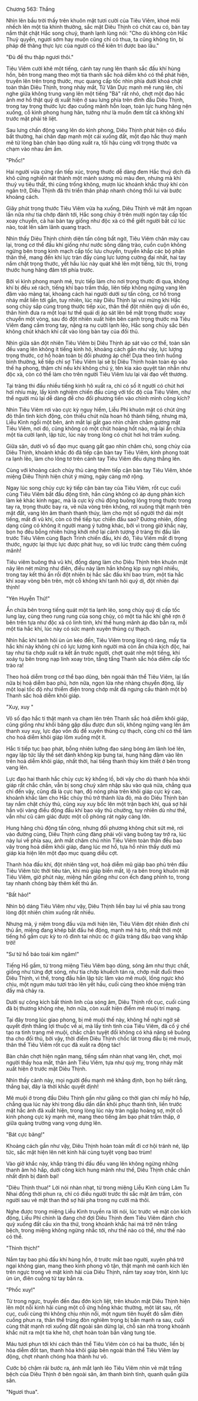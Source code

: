 




Chương 563: Thắng


Nhìn lên bầu trời thấy trên khuôn mặt tươi cười của Tiêu Viêm, khoé môi nhếch lên một tia khinh thường, sắc mặt Diêu Thịnh có chút cau có, bàn tay nắm thật chặt Hắc song chuỷ, thanh lạnh lùng nói: "Cho dù không còn Hắc Thuỷ quyển, ngươi sớm hay muộn cũng chỉ có thua, ta cũng không tin, bí pháp đề thăng thực lực của ngươi có thể kiên trì được bao lâu."

"Đủ để thu thập ngươi thôi."

Tiêu Viêm cười khẽ một tiếng, cánh tay rung lên thanh sắc đấu khí hùng hồn, bên trong mang theo một tia thanh sắc hoả diễm khó có thể phát hiện, truyền lên trên trọng thước, mục quang cấp tốc nhìn phía dưới khoá chặt toàn thân Diêu Thịnh, trong nháy mắt, Tử Vân Dực mạnh mẽ rung lên, chỉ nghe giữa không trung vang lên một tiếng "Bá" rất nhỏ, chợt một đạo hắc ảnh mơ hồ thật quỷ dị xuất hiện ở sau lưng phía trên đỉnh đầu Diêu Thịnh, trong tay trọng thước lực đạo cuồng mãnh hỗn loạn, toàn lực hung hăng nện xuống, cỗ kình phong hung hãn, tưởng như là muốn đem tất cả không khí trước mặt phải tê liệt.

Sau lưng chấn động vang lên do kình phong, Diêu Thịnh phát hiện có điều bất thường, hai chân đạp mạnh một cái xuống đất, một đạo hắc thuỷ mạnh mẽ từ lòng bàn chân bạo dũng xuất ra, tối hậu cùng với trọng thước va chạm vào nhau ầm ầm.

"Phốc!"

Hai người vừa cứng rắn tiếp xúc, trọng thước dễ dàng đem Hắc thuỷ dịch đã khô cứng nghiền nát thành một mảnh sương mù màu đen, nhưng mà khi thuỷ vụ tiêu thất, thì cũng trống không, mượn lúc khoảnh khắc thuỷ khí còn ngăn trở, Diêu Thịnh đã thi triển thân pháp nhanh chóng thối lui vài bước khoảng cách.

Giây phút trọng thước Tiêu Viêm vừa hạ xuống, Diêu Thịnh vẻ mặt âm ngoan lần nữa như tia chớp đánh tới, Hắc song chủy ở trên mười ngón tay cấp tốc xoay chuyển, cả hai bàn tay giống như độc xà có thể giết người bất cứ lúc nào, toát lên sâm lãnh quang trạch.

Nhìn thấy Diêu Thịnh chính diện tấn công bất ngờ, Tiêu Viêm chân mày cau lại, trong cơ thể đấu khí giống như nước sông dâng trào, cuồn cuộn không ngừng bên trong kinh mạch cấp tốc lưu chuyển, truyền khắp các bộ phận thân thể, mang đến khí lực tràn đầy cùng lực lượng cường đại nhất, hai tay nắm chặt trọng thước, yết hầu lúc này quát khẽ lên một tiếng, tức thì, trọng thước hung hăng đâm tới phía trước.

Bởi vì kình phong mạnh mẽ, trực tiếp làm cho nơi trọng thước đi qua, không khí bị đều xé rách, tiếng khí bạo trầm thấp, liên tiếp không ngừng vang lên đâm vào màng tai, khoảng cách hai người dưới sự tấn công, cơ hồ trong nháy mắt liền tới gần, tuy nhiên, lúc này Diêu Thịnh lại vui mừng khi Hắc song chủy sắp cùng trọng thước tiếp xúc, thân thể đột nhiên quỷ dị uốn éo, thân hình đưa ra một loại tư thế quái dị áp sát lên bề mặt trọng thước xoay chuyển một vòng, sau đó đột nhiên xuất hiện bên cạnh trọng thước mà Tiêu Viêm đang cầm trong tay, nặng ra nụ cười lạnh lẽo, Hắc song chủy sắc bén không chút khách khí cắt vào lòng bàn tay của đối thủ.

Nhìn giữa sân đột nhiên Tiêu Viêm bị Diêu Thịnh áp sát vào cơ thể, toàn sân đều vang lên không ít tiếng kinh hô, khoảng cách gần như vậy, lực lượng trọng thước, cơ hồ hoàn toàn bị đối phương áp chế! Dựa theo tình huống bình thường, kế tiếp chỉ sợ Tiêu Viêm lại sẽ bị Diêu Thịnh hoàn toàn ép vào thế hạ phong, thậm chí nếu khi không chú ý, tên kia xảo quyệt tàn nhẫn như độc xà, còn có thể làm cho trên người Tiêu Viêm lưu lại vài đạo vết thương.

Tại tràng thi đấu nhiều tiếng kinh hô xuất ra, chỉ có số ít người có chút hơi hơi nhíu mày, lấy kinh nghiệm chiến đấu cùng với tốc độ của Tiêu Viêm, như thể người mù lại dễ dàng để cho đối phương tiến vào chính mình công kích?

Nhìn Tiêu Viêm rơi vào cực kỳ nguy hiểm, Liễu Phỉ khuôn mặt có chút ửng đỏ thần tình kích động, còn thiếu chút nữa hoan hô thành tiếng, nhưng mà, Liễu Kình ngồi một bên, ánh mắt lại gắt gao nhìn chằm chằm gương mặt Tiêu Viêm, nơi đó, cũng không có một chút hoảng hốt nào, mà lại ẩn chứa một tia cười lạnh, lập tức, lúc này trong lòng có chút hơi hơi trầm xuống.

Giữa sân, dưới vô số đạo mục quang gắt gao nhìn chăm chú, song chủy của Diêu Thịnh, khoảnh khắc đó đã tiếp cận bàn tay Tiêu Viêm, kình phong toát ra lạnh lẽo, làm cho lông tơ trên cánh tay Tiêu Viêm đều dựng thẳng lên.

Cùng với khoảng cách chủy thủ càng thêm tiếp cận bàn tay Tiêu Viêm, khóe miệng Diêu Thịnh hiện chút ý mừng, ngày càng mở rộng.

Ngay lúc song chủy cực kỳ tiếp cận bàn tay của Tiêu Viêm, rốt cục cuối cùng Tiêu Viêm bắt đầu động tĩnh, hắn cũng không có áp dụng phản kích làm kẻ khác kinh ngạc, mà là cực kỳ chủ động buông lỏng trọng thước trong tay ra, trọng thước bay ra, vẽ nữa vòng trên không, rơi xuống thật mạnh trên mặt đất, vang lên âm thanh thanh thúy, làm cho một số người thở dài một tiếng, mất đi vũ khí, còn có thể tiếp tục chiến đấu sao? Đương nhiên, đồng dạng cũng có không ít người mang ý tưởng khác, bởi vì trong giờ khắc này, bọn họ đều bỗng nhiên hứng khởi nhớ lại cảnh tượng ở tràng thi đấu lần trước Tiêu Viêm cùng Bạch Trình chiến đấu, khi đó, Tiêu Viêm mất đi trọng thước, ngược lại thực lực được phát huy, so với lúc trước càng thêm cuồng mãnh!

Tiêu viêm buông thả vũ khí, đồng dạng làm cho Diêu Thịnh trên khuôn mặt nảy lên nét mừng như điên, điều này làm hắn không kịp suy nghĩ nhiều, trong tay kết thủ ấn rồi đột nhiên bị hắc sắc đấu khí bao trùm, một tia hắc khí xoay vòng bên trên, một cỗ không khí tanh hôi quỷ dị, đột nhiên đại thịnh!

"Yên Huyễn Thứ!"

Ẩn chứa bên trong tiếng quát một tia lạnh lẽo, song chủy quỷ dị cấp tốc lung lay, cùng theo rung rung của song chủy, có một tia hắc khí ghê rợn ở bên trên tựa như độc xà có linh tính, khí thế hung mãnh áp đảo bắn ra, mỗi một tia hắc khí, lúc này có sức mạnh xuyên thủng cự thạch.

Nhìn hắc khí tanh hôi ùn ùn kéo đến, Tiêu Viêm trong lòng rõ ràng, mấy tia hắc khí này không chỉ có lực lượng kinh người mà còn ẩn chứa kịch độc, hai tay như tia chớp xuất ra kết ấn trước người, chợt quát nhẹ một tiếng, khí xoáy tụ bên trong nạp linh xoay tròn, tầng tầng Thanh sắc hỏa diễm cấp tốc trào ra!

Theo hoả diễm trong cơ thể bạo dũng, bên ngoài thân thể Tiêu Viêm, lại lần nữa bị hoả diễm bao phủ, hơn nữa, ngọn lửa nhẹ nhàng chuyển động, lấy một loại tốc độ như thiểm điện trong chớp mắt đã ngưng cấu thành một bộ Thanh sắc hoả diễm khôi giáp.

"Xuy, xuy "

Vô số đạo hắc ti thật mạnh va chạm lên trên Thanh sắc hoả diễm khôi giáp, cũng giống như khối băng gặp dầu được đun sôi, không ngừng vang lên âm thanh xuy xuy, lực đạo vốn đủ để xuyên thủng cự thạch, cũng chỉ có thể làm cho hoả diễm khôi giáp lõm xuống một ít.

Hắc ti tiếp tục bạo phát, bỗng nhiên lưỡng đạo sáng bóng âm lãnh loé lên, ngay lập tức lấy thế sét đánh không kịp bưng tai, hung hăng đâm vào lên trên hoả diễm khôi giáp, nhất thời, hai tiếng thanh thúy kim thiết ở bên trong vang lên.

Lực đạo hai thanh hắc chủy cực kỳ khổng lồ, bởi vậy cho dù thanh hỏa khôi giáp rất chắc chắn, vẫn bị song chuỷ xâm nhập sâu vào quá nửa, chẳng qua chỉ đến vậy, cũng đã là cực hạn, độ nóng phía trên khôi giáp cực kỳ cao, khoảnh khắc làm cho Hắc chủy thủ trở thành lửa đỏ, mà do Diêu Thịnh bàn tay nắm chặt chủy thủ, cũng xuy xuy bốc lên một trận bạch khí, quá sợ hãi hắn vội vàng điều động đấu khí bao vây thủ chưởng, tuy nhiên dù như thế, vẫn như cũ cảm giác được một cỗ phỏng rát ngày càng lớn.

Hung hăng chủ động tấn công, nhưng đối phương không chút sứt mẻ, rơi vào đường cùng, Diêu Thịnh cũng đàng phải vội vàng buông tay trở ra, lúc này lui về phía sau, ánh mắt chăm chú nhìn Tiêu Viêm toàn thân đều bao vây trong hoả diễm khôi giáp, đang lúc mơ hồ, tựa hồ nhìn thấy dưới mũ giáp kia hiện lên một đạo mục quang diễu cợt.

Thanh hỏa đấu khí, đột nhiên tăng vọt, hoả diễm mũ giáp bao phủ trên đầu Tiêu Viêm tức thời tiêu tán, khi mũ giáp biến mất, lộ ra bên trong khuôn mặt Tiêu Viêm, giờ phút này, miệng hắn giống như con ếch đang phình to, trong tay nhanh chóng bày thêm kết thủ ấn.

"Bất hảo!"

Nhìn bộ dáng Tiêu Viêm như vậy, Diêu Thịnh liền bay lui về phía sau trong lòng đột nhiên chìm xuống rất nhiều.

Nhưng mà, ý niệm trong đầu vừa mới hiện lên, Tiêu Viêm đột nhiên đình chỉ thủ ấn, miệng đang khép bắt đầu hé động, mạnh mẽ há to, nhất thời một tiếng hổ gầm cực kỳ to rõ đinh tai nhức óc ở giữa tràng đấu bạo vang khắp trời!

"Sư tử hổ báo toái kim ngâm!"

Tiếng Hổ gầm, từ trong miệng Tiêu Viêm bạo dũng, sóng âm như thực chất, giống như từng đợt sóng, như tia chớp khuếch tán ra, chớp mắt đuổi theo Diêu Thịnh, vì thế, trong đầu hắn lập tức lâm vào mê muội, lồng ngực khó chịu, một ngụm máu tươi trào lên yết hầu, cuối cùng theo khóe miệng tràn đầy mà chảy ra.

Dưới sự công kích bất thình lình của sóng âm, Diêu Thịnh rốt cục, cuối cùng đã bị thương không nhẹ, hơn nữa, còn xuất hiện điểm mê muội trí mạng.

Tại đây trong lúc giao phong, bị mê muội thế này, không hề nghi ngờ sẽ quyết định thắng lợi thuộc về ai, mà lấy tính tình của Tiêu Viêm, đã cố ý chế tạo ra tình trạng mê muội, chắc chắn tuyệt đối không có khả năng sẽ buông tha cho đối thủ, bởi vậy, thời điểm Diêu Thịnh chốc lát trong đầu bị mê muội, thân thể Tiêu Viêm rốt cục đã xuất ra động tác!

Bàn chân chợt hiện ngân mang, tiếng sấm nhàn nhạt vang lên, chợt, mọi người thấy hoa mắt, thân ảnh Tiêu Viêm, tựa như quỷ mỵ, trong nháy mắt xuất hiện ở trước mặt Diêu Thịnh.

Nhìn thấy cảnh này, mọi người đều mạnh mẽ khẳng định, bọn họ biết rằng, thắng bại, đây là thời khắc quyết định!

Mê muội ở trong đầu Diêu Thịnh gần như giằng co thời gian chỉ mấy hô hấp, chẳng qua lúc này khi trong đầu dần dần khôi phục thanh tỉnh, liền trước mặt hắc ảnh đã xuất hiện, trong lòng lúc này tràn ngập hoảng sợ, một cỗ kình phong cực kỳ mạnh mẽ, mang theo tiếng âm bạo phát trầm thấp, ở giữa quảng trường vang vọng dựng lên.

"Bát cực băng!"

Khoảng cách gần như vậy, Diêu Thịnh hoàn toàn mất đi cơ hội tránh né, lập tức, sắc mặt hiện lên nét kinh hãi cùng tuyệt vọng bao trùm!

Vào giờ khắc này, khắp tràng thi đấu đều vang lên không ngừng những thanh âm hô hấp, dưới công kích hung mãnh như thế, Diêu Thịnh chắc chắn nhất định bị đánh bại!

"Diêu Thịnh thua!" Lời nói nhàn nhạt, từ trong miệng Liễu Kình cùng Lâm Tu Nhai đồng thời phun ra, chỉ có điều người trước thì sắc mặt âm trầm, còn người sau vẻ mặt than thở sợ hãi pha trong nụ cười mà thôi.

Nghe được trong miệng Liễu Kình truyền ra lời nói, lúc trước vẻ mặt còn kích động, Liễu Phỉ chính là đang chờ đợi Diêu Thịnh đem Tiêu Viêm đánh cho quỳ xuống đất cầu xin tha thứ, trong khoảnh khắc hai má trở nên trắng bệch, trong miệng không ngừng nhắc tới, như thế nào có thể, như thế nào có thể.

"Thình thịch!"

Nắm tay bao phủ đấu khí hùng hồn, ở trước mắt bao người, xuyên phá trở ngại không gian, mang theo kình phong vô tận, thật mạnh mẽ oanh kích lên trên ngực trong vẻ mặt kinh hãi của Diêu Thịnh, nắm tay xoay tròn, kình lực ùn ùn, điên cuồng từ tay bắn ra.

"Phốc xuy!"

Từ trong ngực, truyền đến đau đớn kịch liệt, trên khuôn mặt Diêu Thịnh hiện lên một nỗi kinh hãi cùng một cỗ ửng hồng khác thường, một lát sau, rốt cục, cuối cùng thì không chịu nhịn nổi, một ngụm tiên huyết đỏ sẫm điên cuồng phun ra, thân thể trúng đòn nghiêm trọng bị bắn mạnh ra sau, cuối cùng thật mạnh rơi xuống đất ngoài sân dừng lại, chỗ sàn nhà trong khoảnh khắc nứt ra một tia khe hở, chợt hoàn toàn bắn văng tung tóe.

Máu tươi phun tới khi cách thân thể Tiêu Viêm còn có hai ba thước, liền bị hỏa diễm đốt tan, thanh hỏa khôi giáp bên ngoài thân thể Tiêu Viêm lay động, chợt nhanh chóng hóa thành hư vô.

Cước bộ chậm rãi bước ra, ánh mắt lạnh lẽo Tiêu Viêm nhìn vẻ mặt trắng bệch của Diêu Thịnh ở bên ngoài sân, âm thanh bình tĩnh, quanh quẫn giữa sân.

"Ngươi thua".




